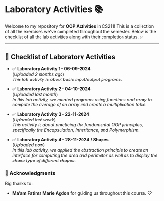 
# Laboratory Activities 📚

Welcome to my repository for **OOP Activities** in CS211! This is a collection of all the exercises we've completed throughout the semester. Below is the checklist of all the lab activities along with their completion status. ✅


---

## 📝 Checklist of Laboratory Activities

- ✅ **Laboratory Activity 1 - 06-09-2024**  
  (_Uploaded 2 months ago_)  
  *This lab activity is about basic input/output programs.*

- ✅ **Laboratory Activity 2 - 04-10-2024**  
  (_Uploaded last month_)  
  *In this lab activity, we created programs using functions and array to compute the average of an array and create a multiplication table.*

- ✅ **Laboratory Activity 3 - 22-11-2024**  
  (_Uploaded last week_)  
  *This activity is about practicing the fundamental OOP principles, specifically the Encapsulation, Inheritance, and Polymorphism.*

- ✅ **Laboratory Activity 4 - 28-11-2024 / Shapes**  
  (_Uploaded now_)  
  *In this lab activity, we applied the abstraction principle to create an interface for computing the area and perimeter as well as to display the shape type of different shapes.*

### 🙌 Acknowledgments
Big thanks to:
- **Ma'am Fatima Marie Agdon** for guiding us throughout this course. ♡
